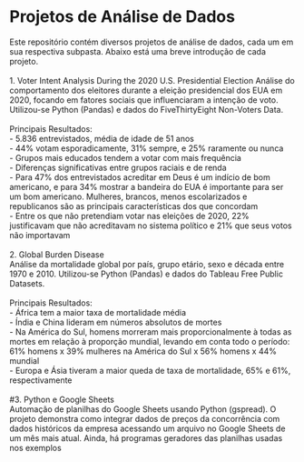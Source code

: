 <h1>Projetos de Análise de Dados</h1>
Este repositório contém diversos projetos de análise de dados, cada um em sua respectiva subpasta. Abaixo está uma breve introdução de cada projeto.<br>
<br>
1. Voter Intent Analysis During the 2020 U.S. Presidential Election
Análise do comportamento dos eleitores durante a eleição presidencial dos EUA em 2020, focando em fatores sociais que influenciaram a intenção de voto. Utilizou-se Python (Pandas) e dados do FiveThirtyEight Non-Voters Data.<br>
<br>
Principais Resultados:<br>
- 5.836 entrevistados, média de idade de 51 anos<br>
- 44% votam esporadicamente, 31% sempre, e 25% raramente ou nunca<br>
- Grupos mais educados tendem a votar com mais frequência<br>
- Diferenças significativas entre grupos raciais e de renda<br>
- Para 47% dos entrevistados acreditar em Deus é um indício de bom americano, e para 34% mostrar a bandeira do EUA é importante para ser um bom americano. Mulheres, brancos, menos escolarizados e republicanos são as principais características dos que concordam<br>
- Entre os que não pretendiam votar nas eleições de 2020, 22% justificavam que não acreditavam no sistema político e 21% que seus votos não importavam<br>
<br>  
2. Global Burden Disease<br>
Análise da mortalidade global por país, grupo etário, sexo e década entre 1970 e 2010. Utilizou-se Python (Pandas) e dados do Tableau Free Public Datasets.<br>
<br>
Principais Resultados:<br>
- África tem a maior taxa de mortalidade média<br>
- Índia e China lideram em números absolutos de mortes<br>
- Na América do Sul, homens morreram mais proporcionalmente à todas as mortes em relação à proporção mundial, levando em conta todo o período: 61% homens x 39% mulheres na América do Sul x 56% homens x 44% mundial<br>
- Europa e Ásia tiveram a maior queda de taxa de mortalidade, 65% e 61%, respectivamente<br>
<br>
#3. Python e Google Sheets<br>
Automação de planilhas do Google Sheets usando Python (gspread). O projeto demonstra como integrar dados de preços da concorrência com dados históricos da empresa acessando um arquivo no Google Sheets de um mês mais atual. Ainda, há programas geradores das planilhas usadas nos exemplos<br>
